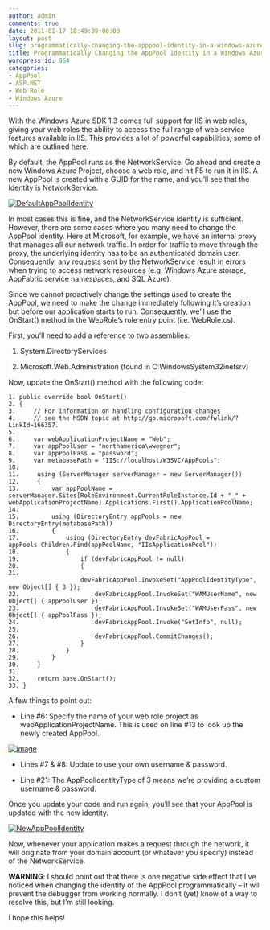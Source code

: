```yaml
---
author: admin
comments: true
date: 2011-01-17 18:49:39+00:00
layout: post
slug: programmatically-changing-the-apppool-identity-in-a-windows-azure-web-role
title: Programmatically Changing the AppPool Identity in a Windows Azure Web Role
wordpress_id: 964
categories:
- AppPool
- ASP.NET
- Web Role
- Windows Azure
---
```


With the Windows Azure SDK 1.3 comes full support for IIS in web roles, giving your web roles the ability to access the full range of web service features available in IIS. This provides a lot of powerful capabilities, some of which are outlined [here](http://blogs.msdn.com/b/windowsazure/archive/2010/12/02/new-full-iis-capabilities-differences-from-hosted-web-core.aspx).

By default, the AppPool runs as the NetworkService. Go ahead and create a new Windows Azure Project, choose a web role, and hit F5 to run it in IIS. A new AppPool is created with a GUID for the name, and you’ll see that the Identity is NetworkService.

[![DefaultAppPoolIdentity](http://images.wadewegner.com/wordpress/2011/01/DefaultAppPoolIdentity_thumb.png)](http://images.wadewegner.com/wordpress/2011/01/DefaultAppPoolIdentity.png)

In most cases this is fine, and the NetworkService identity is sufficient. However, there are some cases where you many need to change the AppPool identity. Here at Microsoft, for example, we have an internal proxy that manages all our network traffic. In order for traffic to move through the proxy, the underlying identity has to be an authenticated domain user. Consequently, any requests sent by the NetworkService result in errors when trying to access network resources (e.g. Windows Azure storage, AppFabric service namespaces, and SQL Azure).

Since we cannot proactively change the settings used to create the AppPool, we need to make the change immediately following it’s creation but before our application starts to run. Consequently, we’ll use the OnStart() method in the WebRole’s role entry point (i.e. WebRole.cs).

First, you’ll need to add a reference to two assemblies:
  
  1. System.DirectoryServices 
   
  2. Microsoft.Web.Administration (found in C:WindowsSystem32inetsrv) 

Now, update the OnStart() method with the following code:

	1. public override bool OnStart()
	2. {
	3.     // For information on handling configuration changes
	4.     // see the MSDN topic at http://go.microsoft.com/fwlink/?LinkId=166357.
	5.   
	6.     var webApplicationProjectName = "Web";
	7.     var appPoolUser = "northamerica\wwegner";
	8.     var appPoolPass = "password";
	9.     var metabasePath = "IIS://localhost/W3SVC/AppPools";
	10.   
	11.     using (ServerManager serverManager = new ServerManager())
	12.     {
	13.         var appPoolName = serverManager.Sites[RoleEnvironment.CurrentRoleInstance.Id + "_" + webApplicationProjectName].Applications.First().ApplicationPoolName;
	14.   
	15.         using (DirectoryEntry appPools = new DirectoryEntry(metabasePath))
	16.         {
	17.             using (DirectoryEntry devFabricAppPool = appPools.Children.Find(appPoolName, "IIsApplicationPool"))
	18.             {
	19.                 if (devFabricAppPool != null)
	20.                 {
	21.                     devFabricAppPool.InvokeSet("AppPoolIdentityType", new Object[] { 3 });
	22.                     devFabricAppPool.InvokeSet("WAMUserName", new Object[] { appPoolUser });
	23.                     devFabricAppPool.InvokeSet("WAMUserPass", new Object[] { appPoolPass });
	24.                     devFabricAppPool.Invoke("SetInfo", null);
	25.   
	26.                     devFabricAppPool.CommitChanges();
	27.                 }
	28.             }
	29.         }
	30.     }
	31.   
	32.     return base.OnStart();
	33. }

A few things to point out:
  
* Line #6: Specify the name of your web role project as webApplicationProjectName. This is used on line #13 to look up the newly created AppPool. 

[![image](http://images.wadewegner.com/wordpress/2011/01/image_thumb.png)](http://images.wadewegner.com/wordpress/2011/01/image.png)

* Lines #7 & #8: Update to use your own username & password. 

* Line #21: The AppPoolIdentityType of 3 means we’re providing a custom username & password. 

Once you update your code and run again, you’ll see that your AppPool is updated with the new identity.

[![NewAppPoolIdentity](http://images.wadewegner.com/wordpress/2011/01/NewAppPoolIdentity_thumb.png)](http://images.wadewegner.com/wordpress/2011/01/NewAppPoolIdentity.png)

Now, whenever your application makes a request through the network, it will originate from your domain account (or whatever you specify) instead of the NetworkService.

**WARNING**: I should point out that there is one negative side effect that I’ve noticed when changing the identity of the AppPool programmatically – it will prevent the debugger from working normally. I don’t (yet) know of a way to resolve this, but I’m still looking.

I hope this helps!